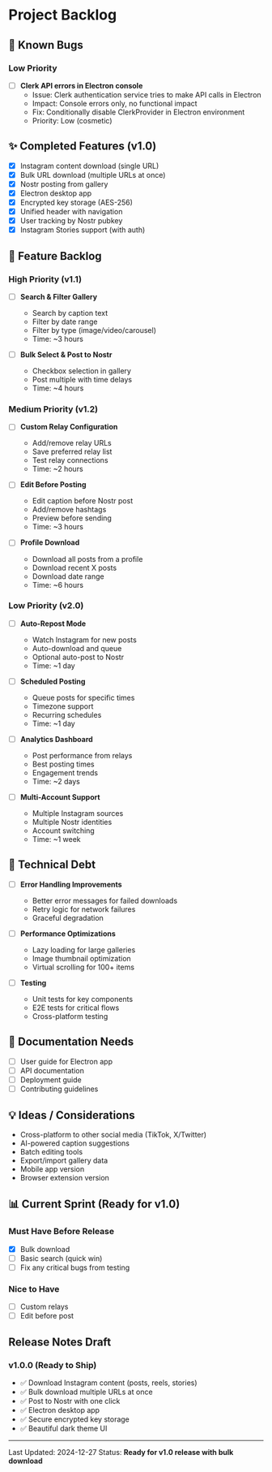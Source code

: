 # Project Backlog

## 🐛 Known Bugs

### Low Priority
- [ ] **Clerk API errors in Electron console**
  - Issue: Clerk authentication service tries to make API calls in Electron
  - Impact: Console errors only, no functional impact
  - Fix: Conditionally disable ClerkProvider in Electron environment
  - Priority: Low (cosmetic)

## ✨ Completed Features (v1.0)
- [x] Instagram content download (single URL)
- [x] Bulk URL download (multiple URLs at once)
- [x] Nostr posting from gallery
- [x] Electron desktop app
- [x] Encrypted key storage (AES-256)
- [x] Unified header with navigation
- [x] User tracking by Nostr pubkey
- [x] Instagram Stories support (with auth)

## 🚀 Feature Backlog

### High Priority (v1.1)
- [ ] **Search & Filter Gallery**
  - Search by caption text
  - Filter by date range
  - Filter by type (image/video/carousel)
  - Time: ~3 hours

- [ ] **Bulk Select & Post to Nostr**
  - Checkbox selection in gallery
  - Post multiple with time delays
  - Time: ~4 hours

### Medium Priority (v1.2)
- [ ] **Custom Relay Configuration**
  - Add/remove relay URLs
  - Save preferred relay list
  - Test relay connections
  - Time: ~2 hours

- [ ] **Edit Before Posting**
  - Edit caption before Nostr post
  - Add/remove hashtags
  - Preview before sending
  - Time: ~3 hours

- [ ] **Profile Download**
  - Download all posts from a profile
  - Download recent X posts
  - Download date range
  - Time: ~6 hours

### Low Priority (v2.0)
- [ ] **Auto-Repost Mode**
  - Watch Instagram for new posts
  - Auto-download and queue
  - Optional auto-post to Nostr
  - Time: ~1 day

- [ ] **Scheduled Posting**
  - Queue posts for specific times
  - Timezone support
  - Recurring schedules
  - Time: ~1 day

- [ ] **Analytics Dashboard**
  - Post performance from relays
  - Best posting times
  - Engagement trends
  - Time: ~2 days

- [ ] **Multi-Account Support**
  - Multiple Instagram sources
  - Multiple Nostr identities
  - Account switching
  - Time: ~1 week

## 🔧 Technical Debt

- [ ] **Error Handling Improvements**
  - Better error messages for failed downloads
  - Retry logic for network failures
  - Graceful degradation

- [ ] **Performance Optimizations**
  - Lazy loading for large galleries
  - Image thumbnail optimization
  - Virtual scrolling for 100+ items

- [ ] **Testing**
  - Unit tests for key components
  - E2E tests for critical flows
  - Cross-platform testing

## 📝 Documentation Needs

- [ ] User guide for Electron app
- [ ] API documentation
- [ ] Deployment guide
- [ ] Contributing guidelines

## 💡 Ideas / Considerations

- Cross-platform to other social media (TikTok, X/Twitter)
- AI-powered caption suggestions
- Batch editing tools
- Export/import gallery data
- Mobile app version
- Browser extension version

## 📊 Current Sprint (Ready for v1.0)

### Must Have Before Release
- [x] Bulk download
- [ ] Basic search (quick win)
- [ ] Fix any critical bugs from testing

### Nice to Have
- [ ] Custom relays
- [ ] Edit before post

## Release Notes Draft

### v1.0.0 (Ready to Ship)
- ✅ Download Instagram content (posts, reels, stories)
- ✅ Bulk download multiple URLs at once
- ✅ Post to Nostr with one click
- ✅ Electron desktop app
- ✅ Secure encrypted key storage
- ✅ Beautiful dark theme UI

---

Last Updated: 2024-12-27
Status: **Ready for v1.0 release with bulk download**
